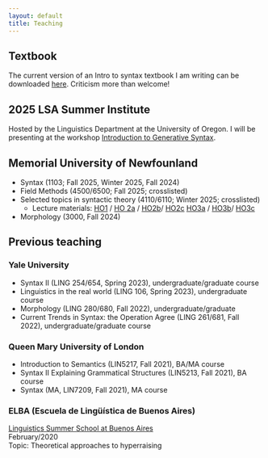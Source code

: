 ```yaml
---
layout: default
title: Teaching
---
```

## Textbook

The current version of an Intro to syntax textbook I am writing can be downloaded [here](files/Introduction_to_syntax_textbook.pdf). Criticism more than welcome!

## 2025 LSA Summer Institute

Hosted by the Linguistics Department at the University of Oregon. I will be presenting at the workshop [Introduction to Generative Syntax](https://center.uoregon.edu/LSA/2025/program/search/detail_session.php?id=13901702).

## Memorial University of Newfounland
+ Syntax (1103; Fall 2025, Winter 2025, Fall 2024)
+ Field Methods (4500/6500; Fall 2025; crosslisted)
+ Selected topics in syntactic theory (4110/6110; Winter 2025; crosslisted)
  + Lecture materials: [HO1](https://sznfng.github.io/files/agree_course/Selected_topics_in_syntactic_theory_4110_6110_Winter_2025_handout%201.pdf) / [HO 2a](https://sznfng.github.io/files/agree_course/Selected_topics_in_syntactic_theory_4110_6110_Winter_2025_handout%202a.pdf) / [HO2b](https://sznfng.github.io/files/agree_course/Selected_topics_in_syntactic_theory_4110_6110_Winter_2025_handout%202b.pdf)/ [HO2c](https://sznfng.github.io/files/agree_course/Selected_topics_in_syntactic_theory_4110_6110_Winter_2025_handout%202c.pdf) [HO3a](https://sznfng.github.io/files/agree_course/Selected_topics_in_syntactic_theory_4110_6110_Winter_2025_handout%203a.pdf) / [HO3b](https://sznfng.github.io/files/agree_course/Selected_topics_in_syntactic_theory_4110_6110_Winter_2025_handout%203b.pdf)/ [HO3c](https://sznfng.github.io/files/agree_course/Selected_topics_in_syntactic_theory_4110_6110_Winter_2025_handout%203c.pdf)
+ Morphology (3000, Fall 2024)

## Previous teaching

### Yale University
+ Syntax II (LING 254/654, Spring 2023), undergraduate/graduate course
+ Linguistics in the real world (LING 106, Spring 2023), undergraduate course
+ Morphology (LING 280/680, Fall 2022), undergraduate/graduate
+ Current Trends in Syntax: the Operation Agree (LING 261/681, Fall 2022), undergraduate/graduate course

### Queen Mary University of London
+ Introduction to Semantics (LIN5217, Fall 2021), BA/MA course
+ Syntax II Explaining Grammatical Structures (LIN5213, Fall 2021), BA course
+ Syntax (MA, LIN7209, Fall 2021), MA course

### ELBA (Escuela de Lingüística de Buenos Aires)
[Linguistics Summer School at Buenos Aires](https://escuela-linguistica-de-buenos-aires.github.io/)\
February/2020\
Topic: Theoretical approaches to hyperraising
